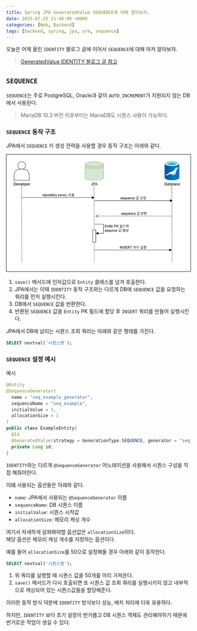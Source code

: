 ```yaml
---
title: Spring JPA GeneratedValue SEQUENCE에 대해 알아보자.
date: 2025-07-25 21:40:00 +0900
categories: [Web, Backend]
tags: [backend, spring, jpa, orm, sequence]
---
```


오늘은 어제 올린 `IDENTITY` 블로그 글에 이어서 `SEQUENCE`에 대해 마저 알아보자.

> [GeneratedValue IDENTITY 블로그 글 참고](/posts/springjpaidentity/)

## **`SEQUENCE`**
`SEQUENCE`는 주로 PostgreSQL, Oracle과 같이 `AUTO_INCREMENT`가 지원되지 않는 DB에서 사용된다.

> MariaDB 10.3 버전 이후부터는 MariaDB도 시퀀스 사용이 가능하다.

### **`SEQUENCE` 동작 구조**
JPA에서 `SEQUENCE` 키 생성 전략을 사용할 경우 동작 구조는 아래와 같다.

![jpaSequence](/assets/img/jap_sequence_process.png)

1. `save()` 메서드에 인자값으로 `Entity` 클래스를 넘겨 호출한다.
2. JPA에서는 이때 `IDENTITY` 동작 구조와는 다르게 DB에 `SEQUENCE` 값을 요청하는 쿼리를 먼저 실행시킨다.
3. DB에서 `SEQUENCE` 값을 반환한다.
4. 반환된 `SEQUENCE` 값을 `Entity` PK 필드에 할당 후 `INSERT` 쿼리를 만들어 실행시킨다.

JPA에서 DB에 날리는 시퀀스 조회 쿼리는 아래와 같은 형태를 가진다.

```sql
SELECT nextval('시퀀스명');
```

### **`SEQUENCE` 설정 예시**
예시
```java
@Entity
@SequenceGenerator(
  name = "seq_example_generator",
  sequenceName = "seq_example",
  initialValue = 1,
  allocationSize = 1
)
public class ExampleEntity{
  @Id
  @GeneratedValue(strategy = GenerationType.SEQUENCE, generator = "seq_example_generator")
  private Long id;
}
```

`IDENTITY`와는 다르게 `@SequenceGenerator` 어노테이션을 사용해서 시퀀스 구성을 직접 해줘야한다.

이떄 사용되는 옵션들은 아래와 같다.
- `name`: JPA에서 사용되는 `@SequenceGenerator` 이름
- `sequenceName`: DB 시퀀스 이름
- `initialValue`: 시퀀스 시작값
- `allocationSize`: 메모리 캐싱 개수

여기서 자세하게 살펴봐야할 옵션값은 `allocationSize`이다.<br>
해당 옵션은 메모리 캐싱 개수를 지정하는 옵션이다.

예를 들어 `allocationSize`를 50으로 설정해둘 경우 아래와 같이 동작한다.

```sql
SELECT nextval('시퀀스명'); 
```
1. 위 쿼리를 실행할 때 시퀀스 값을 50개를 미리 가져온다.
2. `save()` 메서드가 다시 호출되면 또 시퀀스 값 조회 쿼리를 실행시키지 않고 내부적으로 캐싱되어 있는 시퀀스값들을 할당해준다.

이러한 동작 방식 덕분에 `IDENTITY` 방식보다 성능, 배치 처리에 더욱 유용하다.

하지만, `IDENTITY` 보다 초기 설정이 번거롭고 DB 시퀀스 객체도 관리해야하기 때문에 번거로운 작업이 생길 수 있다.
